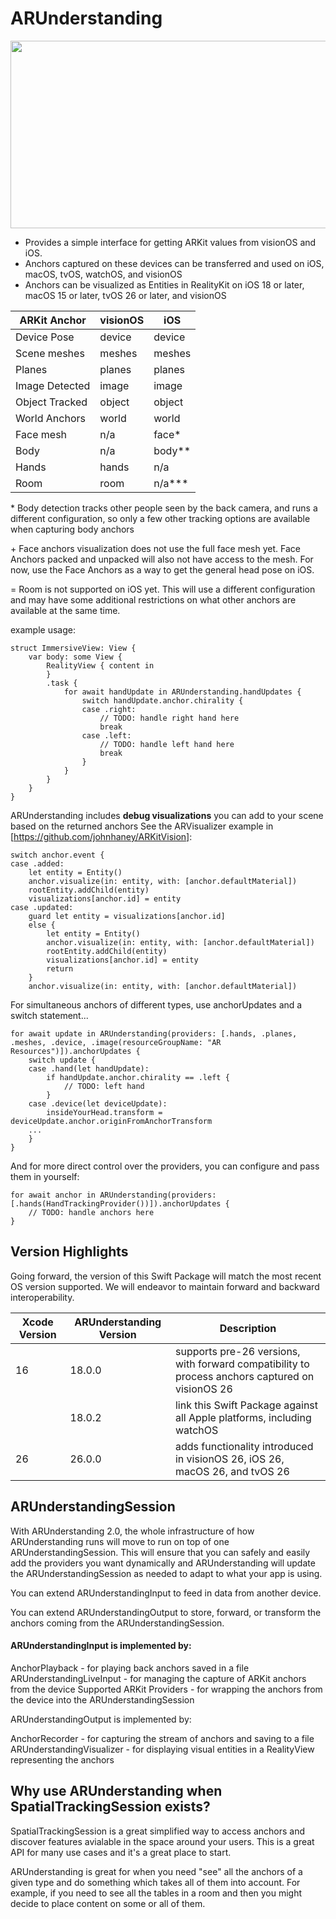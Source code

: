 # ARUnderstanding

[<img src="https://img.youtube.com/vi/f5Rdk0a5lB4/hqdefault.jpg" width="600" height="300"
/>](https://www.youtube.com/embed/f5Rdk0a5lB4)

* Provides a simple interface for getting ARKit values from visionOS and iOS.
* Anchors captured on these devices can be transferred and used on iOS, macOS, tvOS, watchOS, and visionOS
* Anchors can be visualized as Entities in RealityKit on iOS 18 or later, macOS 15 or later, tvOS 26 or later, and visionOS

| ARKit Anchor   | visionOS | iOS       |
| -------------- | -------- | --------- |
| Device Pose    | device   | device    |
| Scene meshes   | meshes   | meshes    |
| Planes         | planes   | planes    |
| Image Detected | image    | image     |
| Object Tracked | object   | object    |
| World Anchors  | world    | world     |
| Face mesh      | n/a      | face\*    |
| Body           | n/a      | body\*\*  |
| Hands          | hands    | n/a       |
| Room           | room     | n/a\*\*\* |

\* Body detection tracks other people seen by the back camera, and runs a different configuration, so only a few other tracking options are available when capturing body anchors

\+ Face anchors visualization does not use the full face mesh yet. Face Anchors packed and unpacked will also not have access to the mesh. For now, use the Face Anchors as a way to get the general head pose on iOS.

\= Room is not supported on iOS yet. This will use a different configuration and may have some additional restrictions on what other anchors are available at the same time.

example usage:

```
struct ImmersiveView: View {
    var body: some View {
        RealityView { content in
        }
        .task {
            for await handUpdate in ARUnderstanding.handUpdates {
                switch handUpdate.anchor.chirality {
                case .right:
                    // TODO: handle right hand here
                    break
                case .left:
                    // TODO: handle left hand here
                    break
                }
            }
        }
    }
}
```

ARUnderstanding includes **debug visualizations** you can add to your scene based on the returned anchors See the ARVisualizer example in [https://github.com/johnhaney/ARKitVision]:
```
switch anchor.event {
case .added:
    let entity = Entity()
    anchor.visualize(in: entity, with: [anchor.defaultMaterial])
    rootEntity.addChild(entity)
    visualizations[anchor.id] = entity
case .updated:
    guard let entity = visualizations[anchor.id]
    else {
        let entity = Entity()
        anchor.visualize(in: entity, with: [anchor.defaultMaterial])
        rootEntity.addChild(entity)
        visualizations[anchor.id] = entity
        return
    }
    anchor.visualize(in: entity, with: [anchor.defaultMaterial])
```


For simultaneous anchors of different types, use anchorUpdates and a switch statement...
```
for await update in ARUnderstanding(providers: [.hands, .planes, .meshes, .device, .image(resourceGroupName: "AR Resources")]).anchorUpdates {
    switch update {
    case .hand(let handUpdate):
        if handUpdate.anchor.chirality == .left {
            // TODO: left hand
        }
    case .device(let deviceUpdate):
        insideYourHead.transform = deviceUpdate.anchor.originFromAnchorTransform
    ...
    }
}
```

And for more direct control over the providers, you can configure and pass them in yourself:

```
for await anchor in ARUnderstanding(providers: [.hands(HandTrackingProvider())]).anchorUpdates {
    // TODO: handle anchors here
}
```

## Version Highlights

Going forward, the version of this Swift Package will match the most recent OS version supported. We will endeavor to maintain forward and backward interoperability.

| Xcode Version | ARUnderstanding Version | Description |
| ------------- | ----------------------- | ----------- |
| 16 | 18.0.0 | supports pre-26 versions, with forward compatibility to process anchors captured on visionOS 26 |
|    | 18.0.2 | link this Swift Package against all Apple platforms, including watchOS |
| 26 | 26.0.0 | adds functionality introduced in visionOS 26, iOS 26, macOS 26, and tvOS 26 |

## ARUnderstandingSession

With ARUnderstanding 2.0, the whole infrastructure of how ARUnderstanding runs will move to run on top of one ARUnderstandingSession. This will ensure that you can safely and easily add the providers you want dynamically and ARUnderstanding will update the ARUnderstandingSession as needed to adapt to what your app is using.

You can extend ARUnderstandingInput to feed in data from another device.

You can extend ARUnderstandingOutput to store, forward, or transform the anchors coming from the ARUnderstandingSession.

#### ARUnderstandingInput is implemented by:

AnchorPlayback - for playing back anchors saved in a file
ARUnderstandingLiveInput - for managing the capture of ARKit anchors from the device
Supported ARKit Providers - for wrapping the anchors from the device into the ARUnderstandingSession

ARUnderstandingOutput is implemented by:

AnchorRecorder - for capturing the stream of anchors and saving to a file
ARUnderstandingVisualizer - for displaying visual entities in a RealityView representing the anchors

## Why use ARUnderstanding when SpatialTrackingSession exists?

SpatialTrackingSession is a great simplified way to access anchors and discover features avialable in the space around your users. This is a great API for many use cases and it's a great place to start.

ARUnderstanding is great for when you need "see" all the anchors of a given type and do something which takes all of them into account. For example, if you need to see all the tables in a room and then you might decide to place content on some or all of them.
